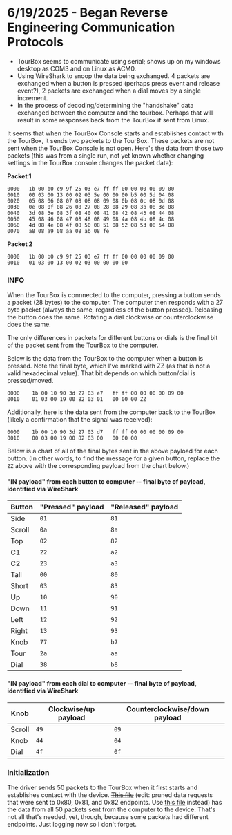 # 6/19/2025 - Began Reverse Engineering Communication Protocols
- TourBox seems to communicate using serial; shows up on my windows desktop as COM3 and on Linux as ACM0.
- Using WireShark to snoop the data being exchanged. 4 packets are exchanged when a button is pressed (perhaps press event and release event?), 2 packets are exchanged when a dial moves by a single increment.
- In the process of decoding/determining the "handshake" data exchanged between the computer and the tourbox. Perhaps that will result in some responses back from the TourBox if sent from Linux.

It seems that when the TourBox Console starts and establishes contact with the TourBox, it sends two packets to the TourBox. These packets are not sent when the TourBox Console is not open.
Here's the data from those two packets (this was from a single run, not yet known whether changing settings in the TourBox console changes the packet data):

**Packet 1**
```
0000   1b 00 b0 c9 9f 25 03 e7 ff ff 00 00 00 00 09 00
0010   00 03 00 13 00 02 03 5e 00 00 00 b5 00 5d 04 08
0020   05 08 06 08 07 08 08 08 09 08 0b 08 0c 08 0d 08
0030   0e 08 0f 08 26 08 27 08 28 08 29 08 3b 08 3c 08
0040   3d 08 3e 08 3f 08 40 08 41 08 42 08 43 08 44 08
0050   45 08 46 08 47 08 48 08 49 08 4a 08 4b 08 4c 08
0060   4d 08 4e 08 4f 08 50 08 51 08 52 08 53 08 54 08
0070   a8 08 a9 08 aa 08 ab 08 fe
```

**Packet 2**
```
0000   1b 00 b0 c9 9f 25 03 e7 ff ff 00 00 00 00 09 00
0010   01 03 00 13 00 02 03 00 00 00 00
```

### INFO
When the TourBox is connnected to the computer, pressing a button sends a packet (28 bytes) to the computer. The computer then responds with a 27 byte packet (always the same, regardless of the button
pressed). Releasing the button does the same. Rotating a dial clockwise or counterclockwise does the same.

The only differences in packets for different buttons or dials is the final bit of the packet sent from the TourBox to the computer.

Below is the data from the TourBox to the computer when a button is pressed. Note the final byte, which I've marked with ZZ (as that is not a valid hexadecimal value). That bit depends on which button/dial is pressed/moved.

```
0000    1b 00 10 90 3d 27 03 e7   ff ff 00 00 00 00 09 00
0010    01 03 00 19 00 82 03 01   00 00 00 ZZ
```

Additionally, here is the data sent from the computer back to the TourBox (likely a confirmation that the signal was received):

```
0000    1b 00 10 90 3d 27 03 d7   ff ff 00 00 00 00 09 00
0010    00 03 00 19 00 82 03 00   00 00 00
```

Below is a chart of all of the final bytes sent in the above payload for each button. (In other words, to find the message for a given button, replace the `ZZ` above with the corresponding payload from the chart below.)

#### "IN payload" from each button to computer -- final byte of payload, identified via WireShark

| Button | "Pressed" payload | "Released" payload |
| ------ | ----------------- | ------------------ |
|  Side  |       `01`        |        `81`        |
| Scroll |       `0a`        |        `8a`        |
|  Top   |       `02`        |        `82`        |
|   C1   |       `22`        |        `a2`        |
|   C2   |       `23`        |        `a3`        |
|  Tall  |       `00`        |        `80`        |
| Short  |       `03`        |        `83`        |
|   Up   |       `10`        |        `90`        |
|  Down  |       `11`        |        `91`        |
|  Left  |       `12`        |        `92`        |
| Right  |       `13`        |        `93`        |
|  Knob  |       `77`        |        `b7`        |
|  Tour  |       `2a`        |        `aa`        |
|  Dial  |       `38`        |        `b8`        |

#### "IN payload" from each dial to computer -- final byte of payload, identified via WireShark

|  Knob  | Clockwise/up payload | Counterclockwise/down payload |
| ------ | -------------------- | ----------------------------- |
| Scroll |         `49`         |             `09`              |
|  Knob  |         `44`         |             `04`              |
|  Dial  |         `4f`         |             `0f`              |

### Initialization 

The driver sends 50 packets to the TourBox when it first starts and establishes contact with the device. ~~[This file](https://drive.google.com/file/d/1cOU9LK2oY-8nWSvNlnA_YSq3Auv76m3u/view?usp=sharing)~~ (edit: pruned data requests that were sent to 0x80, 0x81, and 0x82 endpoints. Use [this file](https://drive.google.com/file/d/1szmv_LbPUQkjFBnJeJvn_XMMviDN0aT6/view?usp=sharing) instead) has the data from all 50 packets sent from the computer to the device. That's not all that's needed, yet, though, because some packets had different endpoints. Just logging now so I don't forget. 
